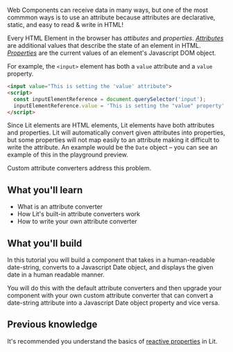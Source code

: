 Web Components can receive data in many ways, but one of the most commmon ways is to use an attribute because attributes are declarative, static, and easy to read & write in HTML!

Every HTML Element in the browser has *attibutes* and *properties*. [*Attributes*](https://developer.mozilla.org/en-US/docs/Glossary/attribute) are additional values that describe the state of an element in HTML. [*Properties*](https://developer.mozilla.org/en-US/docs/Glossary/property/JavaScript) are the current values of an element's Javascript DOM object.

For example, the `<input>` element has both a `value` attribute and a `value` property.

```html
<input value="This is setting the 'value' attribute">
<script>
  const inputElementReference = document.querySelector('input');
  inputElementReference.value = 'This is setting the "value" property';
</script>
```

Since Lit elements are HTML elements, Lit elements have both attributes and properties. Lit will automatically convert given attributes into properties, but some properties will not map easily to an attribute making it difficult to write the attribute. An example would be the `Date` object – you can see an example of this in the playground preview.

Custom attribute converters address this problem.

## What you'll learn

- What is an attribute converter
- How Lit's built-in attribute converters work
- How to write your own attribute converter

## What you'll build

In this tutorial you will build a component that takes in a human-readable date-string, converts to a Javascript Date object, and displays the given date in a human readable manner.

You will do this with the default attribute converters and then upgrade your component with your own custom attribute converter that can convert a date-string attribute into a Javascript Date object property and vice versa.

## Previous knowledge

It's recommended you understand the basics of [reactive properties](/docs/components/properties/) in Lit.